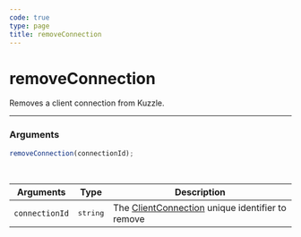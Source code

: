 ```yaml
---
code: true
type: page
title: removeConnection
---
```


# removeConnection



Removes a client connection from Kuzzle.

---

### Arguments

```js
removeConnection(connectionId);
```

<br/>

| Arguments      | Type              | Description                                                                                    |
| -------------- | ----------------- | ---------------------------------------------------------------------------------------------- |
| `connectionId` | <pre>string</pre> | The [ClientConnection](/core/2/guides/write-protocols/context/clientconnection) unique identifier to remove |
